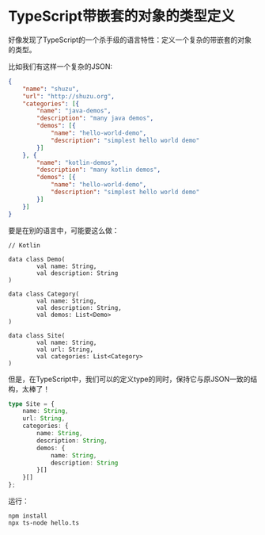 TypeScript带嵌套的对象的类型定义
========================

好像发现了TypeScript的一个杀手级的语言特性：定义一个复杂的带嵌套的对象的类型。

比如我们有这样一个复杂的JSON:

```json
{
    "name": "shuzu",
    "url": "http://shuzu.org",
    "categories": [{
        "name": "java-demos",
        "description": "many java demos",
        "demos": [{
            "name": "hello-world-demo",
            "description": "simplest hello world demo"
        }]
    }, {
        "name": "kotlin-demos",
        "description": "many kotlin demos",
        "demos": [{
            "name": "hello-world-demo",
            "description": "simplest hello world demo"
        }]
    }]
}
```

要是在别的语言中，可能要这么做：

```
// Kotlin

data class Demo(
        val name: String,
        val description: String
)

data class Category(
        val name: String,
        val description: String,
        val demos: List<Demo>
)

data class Site(
        val name: String,
        val url: String,
        val categories: List<Category>
)
```

但是，在TypeScript中，我们可以的定义type的同时，保持它与原JSON一致的结构，太棒了！

```typescript
type Site = {
    name: String,
    url: String,
    categories: {
        name: String,
        description: String,
        demos: {
            name: String,
            description: String
        }[]
    }[]
};
```

运行：

```
npm install
npx ts-node hello.ts
```
